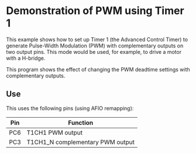 # Demonstration of PWM using Timer 1

This example shows how to set up Timer 1 (the Advanced Control Timer) to generate
Pulse-Width Modulation (PWM) with complementary outputs on two output pins.
This mode would be used, for example, to drive a motor with a H-bridge.

This program shows the effect of changing the PWM deadtime settings with complementary outputs.

## Use

This uses the following pins (using AFIO remapping):

| Pin | Function |
| --- | --- |
| PC6 | T1CH1 PWM output |
| PC3 | T1CH1_N complementary PWM output |
